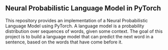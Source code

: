 ## Neural Probabilistic Language Model in PyTorch
This repository provides an implementation of a Neural Probabilistic Language Model using PyTorch. A language model is a probability distribution over sequences of words, given some context. The goal of this project is to build a language model that can predict the next word in a sentence, based on the words that have come before it.

